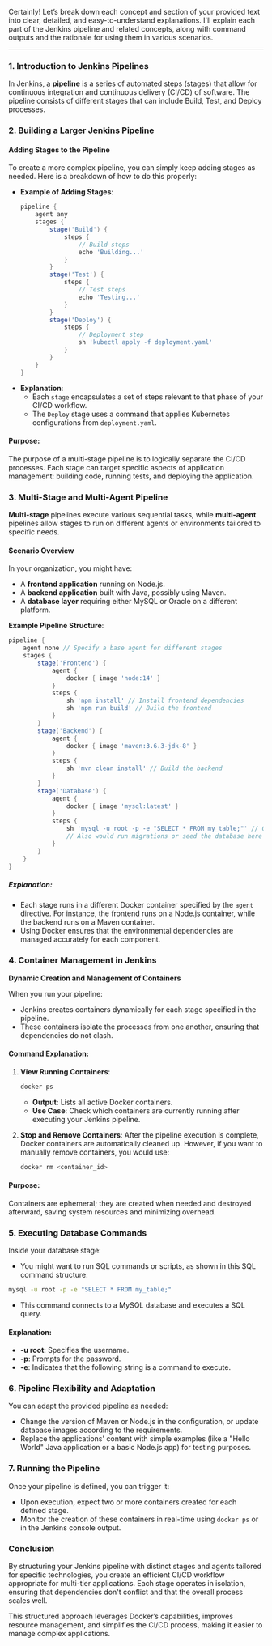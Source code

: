 Certainly! Let’s break down each concept and section of your provided text into clear, detailed, and easy-to-understand explanations. I'll explain each part of the Jenkins pipeline and related concepts, along with command outputs and the rationale for using them in various scenarios.

---

### **1. Introduction to Jenkins Pipelines**

In Jenkins, a **pipeline** is a series of automated steps (stages) that allow for continuous integration and continuous delivery (CI/CD) of software. The pipeline consists of different stages that can include Build, Test, and Deploy processes.

### **2. Building a Larger Jenkins Pipeline**

#### **Adding Stages to the Pipeline**

To create a more complex pipeline, you can simply keep adding stages as needed. Here is a breakdown of how to do this properly:

- **Example of Adding Stages**:
  ```groovy
  pipeline {
      agent any
      stages {
          stage('Build') {
              steps {
                  // Build steps
                  echo 'Building...'
              }
          }
          stage('Test') {
              steps {
                  // Test steps
                  echo 'Testing...'
              }
          }
          stage('Deploy') {
              steps {
                  // Deployment step
                  sh 'kubectl apply -f deployment.yaml'
              }
          }
      }
  }
  ```
- **Explanation**:
  - Each `stage` encapsulates a set of steps relevant to that phase of your CI/CD workflow.
  - The `Deploy` stage uses a command that applies Kubernetes configurations from `deployment.yaml`. 

#### **Purpose**:
The purpose of a multi-stage pipeline is to logically separate the CI/CD processes. Each stage can target specific aspects of application management: building code, running tests, and deploying the application.

### **3. Multi-Stage and Multi-Agent Pipeline**

**Multi-stage** pipelines execute various sequential tasks, while **multi-agent** pipelines allow stages to run on different agents or environments tailored to specific needs.

#### **Scenario Overview**

In your organization, you might have:

- A **frontend application** running on Node.js.
- A **backend application** built with Java, possibly using Maven.
- A **database layer** requiring either MySQL or Oracle on a different platform.

**Example Pipeline Structure**:
```groovy
pipeline {
    agent none // Specify a base agent for different stages
    stages {
        stage('Frontend') {
            agent {
                docker { image 'node:14' }
            }
            steps {
                sh 'npm install' // Install frontend dependencies
                sh 'npm run build' // Build the frontend
            }
        }
        stage('Backend') {
            agent {
                docker { image 'maven:3.6.3-jdk-8' }
            }
            steps {
                sh 'mvn clean install' // Build the backend
            }
        }
        stage('Database') {
            agent {
                docker { image 'mysql:latest' }
            }
            steps {
                sh 'mysql -u root -p -e "SELECT * FROM my_table;"' // Query example
                // Also would run migrations or seed the database here
            }
        }
    }
}
```

##### **Explanation**:
- Each stage runs in a different Docker container specified by the `agent` directive. For instance, the frontend runs on a Node.js container, while the backend runs on a Maven container.
- Using Docker ensures that the environmental dependencies are managed accurately for each component.

### **4. Container Management in Jenkins**

**Dynamic Creation and Management of Containers**

When you run your pipeline:
- Jenkins creates containers dynamically for each stage specified in the pipeline.
- These containers isolate the processes from one another, ensuring that dependencies do not clash.

#### **Command Explanation**:
1. **View Running Containers**:
   ```bash
   docker ps
   ```
   - **Output**: Lists all active Docker containers.
   - **Use Case**: Check which containers are currently running after executing your Jenkins pipeline.

2. **Stop and Remove Containers**:
   After the pipeline execution is complete, Docker containers are automatically cleaned up. However, if you want to manually remove containers, you would use:
   ```bash
   docker rm <container_id>
   ```

#### **Purpose**:
Containers are ephemeral; they are created when needed and destroyed afterward, saving system resources and minimizing overhead.

### **5. Executing Database Commands**

Inside your database stage:
- You might want to run SQL commands or scripts, as shown in this SQL command structure:
```bash
mysql -u root -p -e "SELECT * FROM my_table;"
```
- This command connects to a MySQL database and executes a SQL query.

#### **Explanation**:
- **-u root**: Specifies the username.
- **-p**: Prompts for the password.
- **-e**: Indicates that the following string is a command to execute.

### **6. Pipeline Flexibility and Adaptation**

You can adapt the provided pipeline as needed:
- Change the version of Maven or Node.js in the configuration, or update database images according to the requirements.
- Replace the applications' content with simple examples (like a "Hello World" Java application or a basic Node.js app) for testing purposes.

### **7. Running the Pipeline**

Once your pipeline is defined, you can trigger it:
- Upon execution, expect two or more containers created for each defined stage.
- Monitor the creation of these containers in real-time using `docker ps` or in the Jenkins console output.

### **Conclusion**

By structuring your Jenkins pipeline with distinct stages and agents tailored for specific technologies, you create an efficient CI/CD workflow appropriate for multi-tier applications. Each stage operates in isolation, ensuring that dependencies don't conflict and that the overall process scales well.

This structured approach leverages Docker’s capabilities, improves resource management, and simplifies the CI/CD process, making it easier to manage complex applications.
